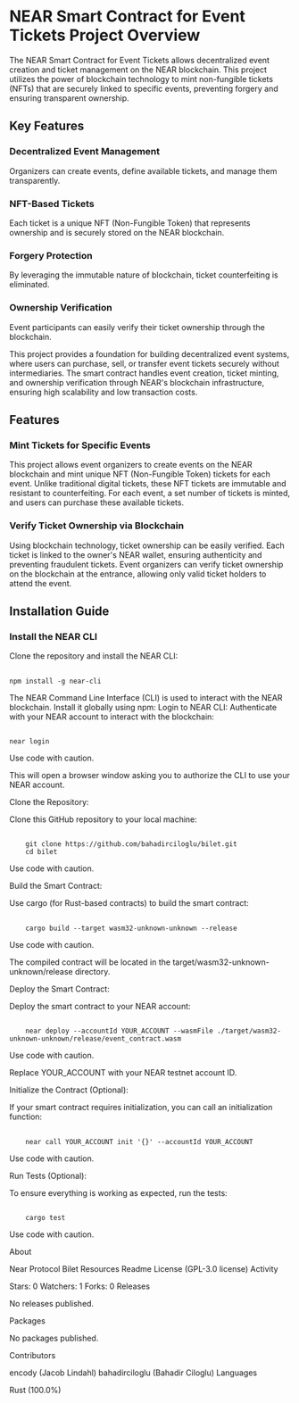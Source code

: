 
# NEAR Smart Contract for Event Tickets Project Overview

The NEAR Smart Contract for Event Tickets allows decentralized event creation and ticket management on the NEAR blockchain. This project utilizes the power of blockchain technology to mint non-fungible tickets (NFTs) that are securely linked to specific events, preventing forgery and ensuring transparent ownership.

## Key Features

### Decentralized Event Management
Organizers can create events, define available tickets, and manage them transparently.

### NFT-Based Tickets
Each ticket is a unique NFT (Non-Fungible Token) that represents ownership and is securely stored on the NEAR blockchain.

### Forgery Protection
By leveraging the immutable nature of blockchain, ticket counterfeiting is eliminated.

### Ownership Verification
Event participants can easily verify their ticket ownership through the blockchain.

This project provides a foundation for building decentralized event systems, where users can purchase, sell, or transfer event tickets securely without intermediaries. The smart contract handles event creation, ticket minting, and ownership verification through NEAR's blockchain infrastructure, ensuring high scalability and low transaction costs.

## Features

### Mint Tickets for Specific Events
This project allows event organizers to create events on the NEAR blockchain and mint unique NFT (Non-Fungible Token) tickets for each event. Unlike traditional digital tickets, these NFT tickets are immutable and resistant to counterfeiting. For each event, a set number of tickets is minted, and users can purchase these available tickets.

### Verify Ticket Ownership via Blockchain
Using blockchain technology, ticket ownership can be easily verified. Each ticket is linked to the owner's NEAR wallet, ensuring authenticity and preventing fraudulent tickets. Event organizers can verify ticket ownership on the blockchain at the entrance, allowing only valid ticket holders to attend the event.

## Installation Guide

### Install the NEAR CLI
Clone the repository and install the NEAR CLI:
##
    npm install -g near-cli


The NEAR Command Line Interface (CLI) is used to interact with the NEAR blockchain. Install it globally using npm:
Login to NEAR CLI:
Authenticate with your NEAR account to interact with the blockchain:

##
    near login
        
Use code with caution.

This will open a browser window asking you to authorize the CLI to use your NEAR account.

Clone the Repository:

Clone this GitHub repository to your local machine:

##
        git clone https://github.com/bahadirciloglu/bilet.git
        cd bilet

Use code with caution.

Build the Smart Contract:

Use cargo (for Rust-based contracts) to build the smart contract:

##
        cargo build --target wasm32-unknown-unknown --release
        
Use code with caution.

The compiled contract will be located in the target/wasm32-unknown-unknown/release directory.

Deploy the Smart Contract:

Deploy the smart contract to your NEAR account:

##
        near deploy --accountId YOUR_ACCOUNT --wasmFile ./target/wasm32-unknown-unknown/release/event_contract.wasm

Use code with caution.

Replace YOUR_ACCOUNT with your NEAR testnet account ID.

Initialize the Contract (Optional):

If your smart contract requires initialization, you can call an initialization function:

##
        near call YOUR_ACCOUNT init '{}' --accountId YOUR_ACCOUNT
        
Use code with caution.

Run Tests (Optional):

To ensure everything is working as expected, run the tests:

##
        cargo test
        
Use code with caution.

About

Near Protocol Bilet
Resources
Readme
License (GPL-3.0 license)
Activity

Stars: 0
Watchers: 1
Forks: 0
Releases

No releases published.

Packages

No packages published.

Contributors

encody (Jacob Lindahl)
bahadirciloglu (Bahadir Ciloglu)
Languages

Rust (100.0%)






